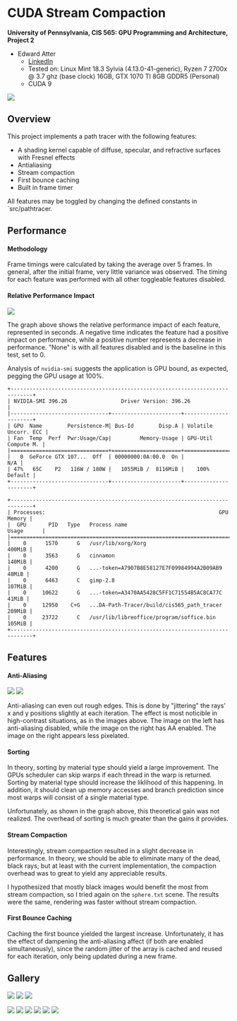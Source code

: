 CUDA Stream Compaction
======================

**University of Pennsylvania, CIS 565: GPU Programming and Architecture, Project 2**

* Edward Atter
  * [LinkedIn](https://www.linkedin.com/in/atter/)
  * Tested on: Linux Mint 18.3 Sylvia (4.13.0-41-generic), Ryzen 7 2700x @ 3.7 ghz (base clock) 16GB, GTX 1070 TI 8GB GDDR5 (Personal)
  * CUDA 9

![](img/intro.png)

## Overview

This project implements a path tracer with the following features:
 - A shading kernel capable of diffuse, specular, and refractive surfaces with Fresnel effects
 - Antialiasing
 - Stream compaction
 - First bounce caching
 - Built in frame timer

All features may be toggled by changing the defined constants in `src/pathtracer.

## Performance


#### Methodology

Frame timings were calculated by taking the average over 5 frames. In general, after the initial frame, very little variance was observed. The timing for each feature was performed with all other toggleable features disabled.

#### Relative Performance Impact

![](img/relative-performance.png)

The graph above shows the relative performance impact of each feature, represented in seconds. A negative time indicates the feature had a positive impact on performance, while a positive number represents a decrease in performance. "None" is with all features disabled and is the baseline in this test, set to 0. 

Analysis of `nvidia-smi` suggests the application is GPU bound, as expected, pegging the GPU usage at 100%.

    +-----------------------------------------------------------------------------+
    | NVIDIA-SMI 396.26                 Driver Version: 396.26                    |
    |-------------------------------+----------------------+----------------------+
    | GPU  Name        Persistence-M| Bus-Id        Disp.A | Volatile Uncorr. ECC |
    | Fan  Temp  Perf  Pwr:Usage/Cap|         Memory-Usage | GPU-Util  Compute M. |
    |===============================+======================+======================|
    |   0  GeForce GTX 107...  Off  | 00000000:0A:00.0  On |                  N/A |
    | 47%   65C    P2   116W / 180W |   1055MiB /  8116MiB |    100%      Default |
    +-------------------------------+----------------------+----------------------+
                                                                                   
    +-----------------------------------------------------------------------------+
    | Processes:                                                       GPU Memory |
    |  GPU       PID   Type   Process name                             Usage      |
    |=============================================================================|
    |    0      1570      G   /usr/lib/xorg/Xorg                           400MiB |
    |    0      3563      G   cinnamon                                     140MiB |
    |    0      4200      G   ...-token=A7907B8E58127E7F09984994A2B09AB9    48MiB |
    |    0      6463      C   gimp-2.8                                     107MiB |
    |    0     10622      G   ...-token=A3470AA5428C5FF1C71554B5AC8CA77C    41MiB |
    |    0     12950    C+G   ...DA-Path-Tracer/build/cis565_path_tracer   209MiB |
    |    0     23722      C   /usr/lib/libreoffice/program/soffice.bin     105MiB |
    +-----------------------------------------------------------------------------+


## Features

#### Anti-Aliasing

![](img/circle-no-aa.png) ![](img/circle-with-aa.png)

Anti-aliasing can even out rough edges. This is done by "jittering" the rays' x and y positions slightly at each iteration. The effect is most noticible in high-contrast situations, as in the images above. The image on the left has anti-aliasing disabled, while the image on the right has AA enabled. The image on the right appears less pixelated. 

#### Sorting
In theory, sorting by material type should yield a large improvement. The GPUs scheduler can skip warps if each thread in the warp is returned. Sorting by material type should increase the liklihood of this happening. In addition, it should clean up memory accesses and branch prediction since most warps will consist of a single material type. 

Unfortunately, as shown in the graph above, this theoretical gain was not realized. The overhead of sorting is much greater than the gains it provides.

#### Stream Compaction
Interestingly, stream compaction resulted in a slight decrease in performance. In theory, we should be able to eliminate many of the dead, black rays; but at least with the current implementation, the compaction overhead was to great to yield any appreciable results.

I hypothesized that mostly black images would benefit the most from stream compaction, so I tried again on the `sphere.txt` scene. The results were the same, rendering was faster without stream compaction.

#### First Bounce Caching
Caching the first bounce yielded the largest increase. Unfortunately, it has the effect of dampening the anti-aliasing affect (if both are enabled simultaneously), since the random jitter of the array is cached and reused for each iteration, only being updated during a new frame. 

## Gallery

![](img/l1.png)
![](img/m1.png) ![](img/m2.png)

![](img/g1.png) ![](img/g2.png)
![](img/g3.png) ![](img/g4.png)
![](img/g5.png) ![](img/g6.png)
